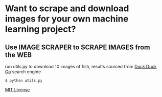 # Want to scrape and download images for your own machine learning project?
## Use IMAGE SCRAPER to SCRAPE IMAGES from the WEB


run utils.py to download 10 images of fish, results sourced from [Duck Duck Go](https://duckduckgo.com/) search engine

```shell
$ python utils.py
```

[MIT License](LICENSE)